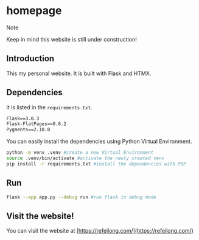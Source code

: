 # homepage
> [!NOTE]
> Keep in mind this website is still under construction!

## Introduction
This my personal website. It is built with Flask and HTMX.

## Dependencies
It is listed in the `requirements.txt`.

```txt
Flask==3.0.3
Flask-FlatPages==0.8.2
Pygments==2.18.0
```

You can easily install the dependencies using Python Virtual Environment.

```sh
python -m venv .venv #create a new Virtual Environment
source .venv/bin/activate #activate the newly created venv
pip install -r requirements.txt #install the dependencies with PIP
```

## Run

```sh
flask --app app.py --debug run #run flask in debug mode
```

## Visit the website!
You can visit the website at [https://refeilong.com/](https://refeilong.com/)

